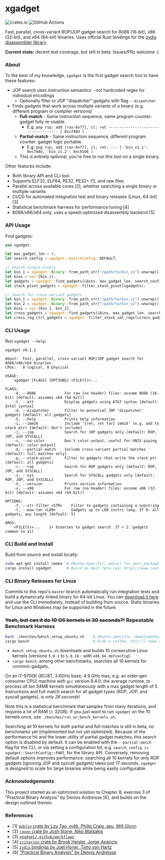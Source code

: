 # xgadget

![crates.io](https://img.shields.io/crates/v/xgadget.svg)
![GitHub Actions](https://github.com/entropic-security/xgadget/workflows/test/badge.svg)

Fast, parallel, cross-variant ROP/JOP gadget search for 8086 (16-bit), x86 (32-bit), and x64 (64-bit) binaries.
Uses official Rust bindings for the [zydis disassembler library](https://github.com/zyantific/zydis).

**Current state:** decent test coverage, but still in beta. Issues/PRs welcome :)

### About

To the best of my knowledge, `xgadget` is the first gadget search tool to have these features:

* JOP search uses instruction semantics - not hardcoded regex for individual encodings
    * Optionally filter to JOP "dispatcher" gadgets with flag `--dispatcher`
* Finds gadgets that work across multiple variants of a binary (e.g. different program or compiler versions)
    * **Full-match** - Same instruction sequence, same program counter: gadget fully re-usable.
        * E.g. `pop rsp; add [rax-0x77], cl; ret ------------------------------------- [ 0xc748d ]`
    * **Partial-match** - Same instruction sequence, different program counter: gadget logic portable.
        * E.g. `pop rsp; add [rax-0x77], cl; ret; --- [ 'bin_v1.1': 0xc748d, 'bin_v1.2': 0xc9106 ]`
    * This is entirely optional, you're free to run this tool on a single binary.

Other features include:

* Both library API and CLI tool
* Supports ELF32, ELF64, PE32, PE32+ [1], and raw files
* Parallel across available cores [2], whether searching a single binary or multiple variants
* CI/CD for automated integration test and binary releases (Linux, 64-bit) [3]
* Statistical benchmark harness for performance tuning [4]
* 8086/x86/x64 only, uses a speed-optimized disassembly backend [5]

### API Usage

Find gadgets:

```rust
use xgadget;

let max_gadget_len = 5;
let search_config = xgadget::SearchConfig::DEFAULT;

// Search single binary
let bin_1 = xgadget::Binary::from_path_str("/path/to/bin_v1").unwrap();
let bins = vec![bin_1];
let gadgets = xgadget::find_gadgets(&bins, max_gadget_len, search_config).unwrap();
let stack_pivot_gadgets = xgadget::filter_stack_pivot(&gadgets);

// Search for cross-variant gadgets
let bin_1 = xgadget::Binary::from_path_str("/path/to/bin_v1").unwrap();
let bin_2 = xgadget::Binary::from_path_str("/path/to/bin_v2").unwrap();
let bins = vec![bin_1, bin_2];
let cross_gadgets = xgadget::find_gadgets(&bins, max_gadget_len, search_config).unwrap();
let cross_reg_ctrl_gadgets = xgadget::filter_stack_set_regs(&cross_gadgets);
```

### CLI Usage

Run `xgadget --help`:

```
xgadget v0.1.1

About:	Fast, parallel, cross-variant ROP/JOP gadget search for 8086/x86/x64 binaries.
CPUs:	8 logical, 8 physical

USAGE:
    xgadget [FLAGS] [OPTIONS] <FILE(S)>...

FLAGS:
    -8, --8086             For raw (no header) files: assume 8086 (16-bit) [default: assumes x64 (64-bit)]
    -t, --att              Display gadgets using AT&T syntax [default: Intel syntax]
    -d, --dispatcher       Filter to potential JOP 'dispatcher' gadgets [default: all gadgets]
    -h, --help             Prints help information
    -i, --imm16            Include '{ret, ret far} imm16' (e.g. add to stack ptr) [default: don't include]
    -j, --jop              Search for JOP gadgets only [default: ROP, JOP, and SYSCALL]
    -c, --no-color         Don't color output, useful for UNIX piping [default: color output]
    -m, --partial-match    Include cross-variant partial matches [default: full matches only]
    -p, --stack-pivot      Filter to gadgets that write the stack ptr [default: all gadgets]
    -r, --rop              Search for ROP gadgets only [default: ROP, JOP, and SYSCALL]
    -s, --sys              Search for SYSCALL gadgets only [default: ROP, JOP, and SYSCALL]
    -V, --version          Prints version information
    -x, --x86              For raw (no header) files: assume x86 (32-bit) [default: assumes x64 (64-bit)]

OPTIONS:
    -f, --str-filter <STR>    Filter to gadgets containing a substring
    -l, --max-len <LEN>       Gadgets up to LEN instrs long. If 0: all gadgets, any length [default: 5]

ARGS:
    <FILE(S)>...    1+ binaries to gadget search. If > 1: gadgets common to all
```

### CLI Build and Install

Build from source and install locally:

```bash
sudo apt-get install cmake  # Ubuntu-specific, adjust for your package manager
cargo install xgadget       # Build on host (pre-req: https://www.rust-lang.org/tools/install)
```

### CLI Binary Releases for Linux

Commits to this repo's `master` branch automatically run integration tests and build a dynamically-linked binary for 64-bit Linux.
You can [download it here](https://github.com/entropic-security/xgadget/releases) and use the CLI immediately, instead of building from source.
Static binaries for Linux and Windows may be supported in the future.

### ~~Yeah, but can it do 10 OS kernels in 30 seconds?!~~ Repeatable Benchmark Harness

```bash
bash ./benches/bench_setup_ubuntu.sh    # Ubuntu-specific, download/build 10 kernel versions
cargo bench                             # Grab a coffee, this'll take a while...
```

* `bench_setup_ubuntu.sh` downloads and builds 10 consecutive Linux kernels (versions `5.0.1` to `5.0.10` - with `x86_64_defconfig`).
* `cargo bench`, among other benchmarks, searches all 10 kernels for common gadgets.

On an i7-9700K (8C/8T, 3.6GHz base, 4.9 GHz max, e.g. an older-gen consumer CPU) machine with `gcc` version 8.4.0: the average runtime, to process *all ten 54MB kernels simultaneously* with a max gadget length of 5 instructions and full-match search for all gadget types (ROP, JOP, and syscall gadgets), is *only 26 seconds*!

Note this is a statistical benchmark that samples from many iterations, and requires a lot of RAM (> 32GB). If you just want to run `xgadget` on the 10 kernels once, use `./benches/run_on_bench_kernels.sh`.

Searching all 10 kernels for *both* partial and full matches is still in beta, no benchmarks yet (implemented but not yet optimized). Because of the performance hit and the lower utility of partial gadget matches, this search option is disabled by default. It can be enabled with the `--partial-match` flag for the CLI, or via setting a configuration bit, e.g. `search_config |=  xgadget::SearchConfig::PART`, for the library API. Conversely, removing default options improves performance: searching all 10 kernels for only ROP gadgets (ignoring JOP and syscall gadgets) takes just 17 seconds. `xgadget` is designed to scale for large binaries while being easily configurable.

### Acknowledgements

This project started as an optimized solution to Chapter 8, exercise 3 of "Practical Binary Analysis" by Dennis Andreisse [6], and builds on the design outlined therein.

### References

* [1] [`goblin` crate by Lzu Tao, m4b, Philip Craig, seu, Will Glynn](https://crates.io/crates/goblin)
* [2] [`rayon` crate by Josh Stone, Niko Matsakis](https://crates.io/crates/rayon)
* [3] [`xgadget/.github/workflows`](https://github.com/entropic-security/xgadget/tree/master/.github/workflows)
* [4] [`criterion` crate by Brook Heisler, Jorge Aparicio](https://crates.io/crates/criterion)
* [5] [`zydis` bindings by Joel Honer, Timo von Hartz](https://crates.io/crates/zydis)
* [6] ["Practical Binary Analysis" by Dennis Andreisse](https://practicalbinaryanalysis.com/)
